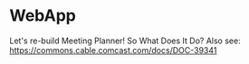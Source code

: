 # WebApp
  Let's re-build Meeting Planner!
  So What Does It Do?
  Also see: https://commons.cable.comcast.com/docs/DOC-39341
